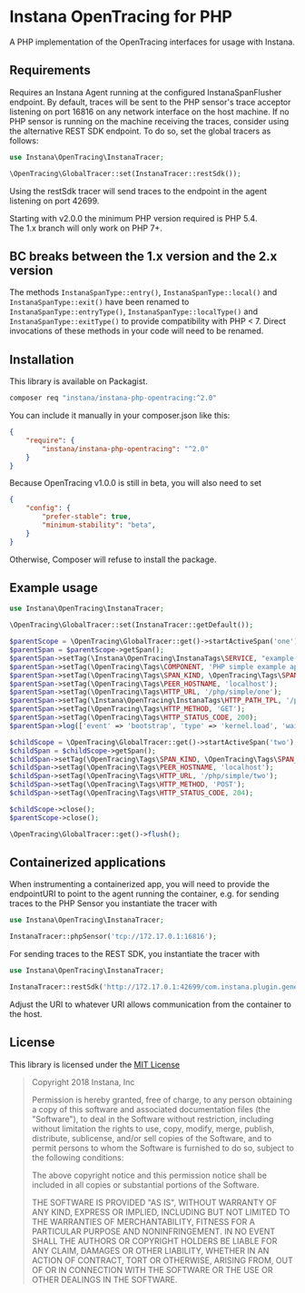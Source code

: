 # Instana OpenTracing for PHP

A PHP implementation of the OpenTracing interfaces for usage with Instana.

## Requirements

Requires an Instana Agent running at the configured  InstanaSpanFlusher  endpoint. By default, 
traces will be sent to the PHP sensor's trace acceptor listening on port 16816 on any network
interface on the host machine. If no PHP sensor is running on the machine receiving the traces, 
consider using the alternative REST SDK endpoint. To do so, set the global tracers as follows:

```php
use Instana\OpenTracing\InstanaTracer;

\OpenTracing\GlobalTracer::set(InstanaTracer::restSdk());
```
        
Using the restSdk tracer will send traces to the endpoint in the agent listening on port 42699.

Starting with v2.0.0 the minimum PHP version required is PHP 5.4.  
The 1.x branch will only work on PHP 7+.

## BC breaks between the 1.x version and the 2.x version

The methods `InstanaSpanType::entry()`, `InstanaSpanType::local()` and `InstanaSpanType::exit()` 
have been renamed to `InstanaSpanType::entryType()`, `InstanaSpanType::localType()` and 
`InstanaSpanType::exitType()` to provide compatibility with PHP < 7. Direct invocations of these 
methods in your code will need to be renamed.

## Installation

This library is available on Packagist.

```bash
composer req "instana/instana-php-opentracing:^2.0"
```

You can include it manually in your composer.json like this:

```json
{
    "require": {
        "instana/instana-php-opentracing": "^2.0"
    }
}
```
    
Because OpenTracing v1.0.0 is still in beta, you will also need to set

```json
{
    "config": {
        "prefer-stable": true,
        "minimum-stability": "beta",
    }
}
```

Otherwise, Composer will refuse to install the package.

## Example usage

```php
use Instana\OpenTracing\InstanaTracer;

\OpenTracing\GlobalTracer::set(InstanaTracer::getDefault());

$parentScope = \OpenTracing\GlobalTracer::get()->startActiveSpan('one');
$parentSpan = $parentScope->getSpan();
$parentSpan->setTag(\Instana\OpenTracing\InstanaTags\SERVICE, "example-service");
$parentSpan->setTag(\OpenTracing\Tags\COMPONENT, 'PHP simple example app');
$parentSpan->setTag(\OpenTracing\Tags\SPAN_KIND, \OpenTracing\Tags\SPAN_KIND_RPC_SERVER);
$parentSpan->setTag(\OpenTracing\Tags\PEER_HOSTNAME, 'localhost');
$parentSpan->setTag(\OpenTracing\Tags\HTTP_URL, '/php/simple/one');
$parentSpan->setTag(\Instana\OpenTracing\InstanaTags\HTTP_PATH_TPL, '/php/simple/{id}');
$parentSpan->setTag(\OpenTracing\Tags\HTTP_METHOD, 'GET');
$parentSpan->setTag(\OpenTracing\Tags\HTTP_STATUS_CODE, 200);
$parentSpan->log(['event' => 'bootstrap', 'type' => 'kernel.load', 'waiter.millis' => 1500]);

$childScope = \OpenTracing\GlobalTracer::get()->startActiveSpan('two');
$childSpan = $childScope->getSpan();
$childSpan->setTag(\OpenTracing\Tags\SPAN_KIND, \OpenTracing\Tags\SPAN_KIND_RPC_CLIENT);
$childSpan->setTag(\OpenTracing\Tags\PEER_HOSTNAME, 'localhost');
$childSpan->setTag(\OpenTracing\Tags\HTTP_URL, '/php/simple/two');
$childSpan->setTag(\OpenTracing\Tags\HTTP_METHOD, 'POST');
$childSpan->setTag(\OpenTracing\Tags\HTTP_STATUS_CODE, 204);

$childScope->close();
$parentScope->close();

\OpenTracing\GlobalTracer::get()->flush();
```
 
## Containerized applications

When instrumenting a containerized app, you will need to provide the endpointURI to point to the
agent running the container, e.g. for sending traces to the PHP Sensor you instantiate the tracer with

```php
use Instana\OpenTracing\InstanaTracer;

InstanaTracer::phpSensor('tcp://172.17.0.1:16816');
```

For sending traces to the REST SDK, you instantiate the tracer with

```php
use Instana\OpenTracing\InstanaTracer;

InstanaTracer::restSdk('http://172.17.0.1:42699/com.instana.plugin.generic.trace');
```

Adjust the URI to whatever URI allows communication from the container to the host.
                
## License

This library is licensed under the [MIT License](https://opensource.org/licenses/MIT)

> Copyright 2018 Instana, Inc
>  
>  Permission is hereby granted, free of charge, to any person obtaining a copy of this software and associated documentation files (the "Software"), to deal in the Software without restriction, including without limitation the rights to use, copy, modify, merge, publish, distribute, sublicense, and/or sell copies of the Software, and to permit persons to whom the Software is furnished to do so, subject to the following conditions:
>  
>  The above copyright notice and this permission notice shall be included in all copies or substantial portions of the Software.
>  
>  THE SOFTWARE IS PROVIDED "AS IS", WITHOUT WARRANTY OF ANY KIND, EXPRESS OR IMPLIED, INCLUDING BUT NOT LIMITED TO THE WARRANTIES OF MERCHANTABILITY, FITNESS FOR A PARTICULAR PURPOSE AND NONINFRINGEMENT. IN NO EVENT SHALL THE AUTHORS OR COPYRIGHT HOLDERS BE LIABLE FOR ANY CLAIM, DAMAGES OR OTHER LIABILITY, WHETHER IN AN ACTION OF CONTRACT, TORT OR OTHERWISE, ARISING FROM, OUT OF OR IN CONNECTION WITH THE SOFTWARE OR THE USE OR OTHER DEALINGS IN THE SOFTWARE.